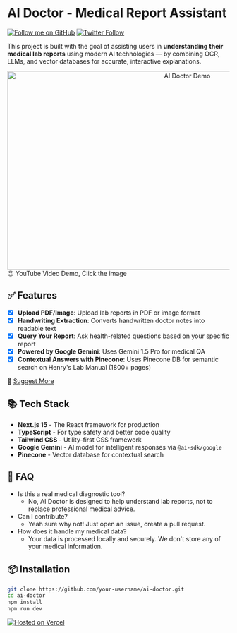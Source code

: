 # AI Doctor - Medical Report Assistant
[![Follow me on GitHub](https://img.shields.io/github/followers/akshaysinhaaa?label=Follow%20Me&style=social)](https://github.com/akshaysinhaaa)
[![Twitter Follow](https://img.shields.io/twitter/follow/0xakshayyy?style=social)](https://x.com/0xakshayyy)

This project is built with the goal of assisting users in **understanding their medical lab reports** using modern AI technologies — by combining OCR, LLMs, and vector databases for accurate, interactive explanations.

<div align="center">
  <a href="https://www.youtube.com/watch?v=KYCtHzIJP7o">
    <img src="https://img.youtube.com/vi/KYCtHzIJP7o/maxresdefault.jpg" width="800" height="450" alt="AI Doctor Demo">
  </a>
</div>
😉 YouTube Video Demo, Click the image

## ✅ Features
- [x] **Upload PDF/Image**: Upload lab reports in PDF or image format
- [x] **Handwriting Extraction**: Converts handwritten doctor notes into readable text
- [x] **Query Your Report**: Ask health-related questions based on your specific report
- [x] **Powered by Google Gemini**: Uses Gemini 1.5 Pro for medical QA
- [x] **Contextual Answers with Pinecone**: Uses Pinecone DB for semantic search on Henry's Lab Manual (1800+ pages)

📑 [Suggest More](https://github.com/akshaysinhaaa/ai-doctor/issues/new)

## 📚 Tech Stack
- **Next.js 15** - The React framework for production
- **TypeScript** - For type safety and better code quality
- **Tailwind CSS** - Utility-first CSS framework
- **Google Gemini** - AI model for intelligent responses via `@ai-sdk/google`
- **Pinecone** - Vector database for contextual search

## 🤔 FAQ
- Is this a real medical diagnostic tool?
  - No, AI Doctor is designed to help understand lab reports, not to replace professional medical advice.
- Can I contribute?
  - Yeah sure why not! Just open an issue, create a pull request.
- How does it handle my medical data?
  - Your data is processed locally and securely. We don't store any of your medical information.

## 📦 Installation
```bash
git clone https://github.com/your-username/ai-doctor.git
cd ai-doctor
npm install
npm run dev
```
[![Hosted on Vercel](https://images.ctfassets.net/e5382hct74si/78Olo8EZRdUlcDUFQvnzG7/fa4cdb6dc04c40fceac194134788a0e2/1618983297-powered-by-vercel.svg)](https://ai-doctor-zeta.vercel.app/)
